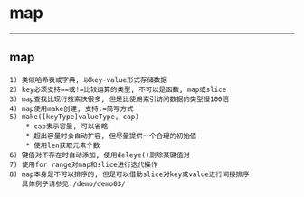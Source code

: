 # **map** #
***


## **map** ##
    1) 类似哈希表或字典, 以key-value形式存储数据
    2) key必须支持==或!=比较运算的类型, 不可以是函数, map或slice
    3) map查找比现行搜索快很多, 但是比使用索引访问数据的类型慢100倍
    4) map使用make创建, 支持:=简写方式
    5) make([keyType]valueType, cap)
        * cap表示容量, 可以省略
        * 超出容量时会自动扩容, 但尽量提供一个合理的初始值
        * 使用len获取元素个数
    6) 键值对不存在时自动添加, 使用deleye()删除某键值对
    7) 使用for range对map和slice进行迭代操作
    8) map本身是不可以排序的, 但是可以借助slice对key或value进行间接排序
       具体例子请参见./demo/demo03/
